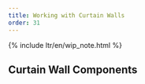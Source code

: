 ```yaml
---
title: Working with Curtain Walls
order: 31
---
```


{% include ltr/en/wip_note.html %}

## Curtain Wall Components